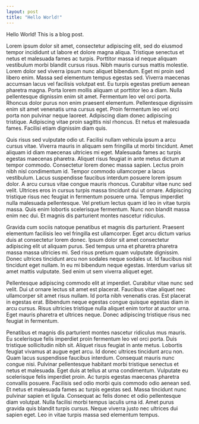 ```yaml
---
layout: post
title: "Hello World!"
---
```


Hello World! This is a blog post.

Lorem ipsum dolor sit amet, consectetur adipiscing elit, sed do eiusmod tempor incididunt ut labore et dolore magna aliqua. Tristique senectus et netus et malesuada fames ac turpis. Porttitor massa id neque aliquam vestibulum morbi blandit cursus risus. Nibh mauris cursus mattis molestie. Lorem dolor sed viverra ipsum nunc aliquet bibendum. Eget mi proin sed libero enim. Massa sed elementum tempus egestas sed. Viverra maecenas accumsan lacus vel facilisis volutpat est. Eu turpis egestas pretium aenean pharetra magna. Porta lorem mollis aliquam ut porttitor leo a diam. Nulla pellentesque dignissim enim sit amet. Fermentum leo vel orci porta. Rhoncus dolor purus non enim praesent elementum. Pellentesque dignissim enim sit amet venenatis urna cursus eget. Proin fermentum leo vel orci porta non pulvinar neque laoreet. Adipiscing diam donec adipiscing tristique. Adipiscing vitae proin sagittis nisl rhoncus. Et netus et malesuada fames. Facilisi etiam dignissim diam quis.

Quis risus sed vulputate odio ut. Facilisi nullam vehicula ipsum a arcu cursus vitae. Viverra mauris in aliquam sem fringilla ut morbi tincidunt. Amet aliquam id diam maecenas ultricies mi eget. Malesuada fames ac turpis egestas maecenas pharetra. Aliquet risus feugiat in ante metus dictum at tempor commodo. Consectetur lorem donec massa sapien. Lectus proin nibh nisl condimentum id. Tempor commodo ullamcorper a lacus vestibulum. Lacus suspendisse faucibus interdum posuere lorem ipsum dolor. A arcu cursus vitae congue mauris rhoncus. Curabitur vitae nunc sed velit. Ultrices eros in cursus turpis massa tincidunt dui ut ornare. Adipiscing tristique risus nec feugiat in fermentum posuere urna. Tempus imperdiet nulla malesuada pellentesque. Vel pretium lectus quam id leo in vitae turpis massa. Quis enim lobortis scelerisque fermentum. Nunc non blandit massa enim nec dui. Et magnis dis parturient montes nascetur ridiculus.

Gravida cum sociis natoque penatibus et magnis dis parturient. Praesent elementum facilisis leo vel fringilla est ullamcorper. Eget arcu dictum varius duis at consectetur lorem donec. Ipsum dolor sit amet consectetur adipiscing elit ut aliquam purus. Sed tempus urna et pharetra pharetra massa massa ultricies mi. Sed risus pretium quam vulputate dignissim. Donec ultrices tincidunt arcu non sodales neque sodales ut. Id faucibus nisl tincidunt eget nullam. In eu mi bibendum neque egestas. Interdum varius sit amet mattis vulputate. Sed enim ut sem viverra aliquet eget.

Pellentesque adipiscing commodo elit at imperdiet. Curabitur vitae nunc sed velit. Dui ut ornare lectus sit amet est placerat. Faucibus vitae aliquet nec ullamcorper sit amet risus nullam. Id porta nibh venenatis cras. Est placerat in egestas erat. Bibendum neque egestas congue quisque egestas diam in arcu cursus. Risus ultricies tristique nulla aliquet enim tortor at auctor urna. Eget mauris pharetra et ultrices neque. Donec adipiscing tristique risus nec feugiat in fermentum.

Penatibus et magnis dis parturient montes nascetur ridiculus mus mauris. Eu scelerisque felis imperdiet proin fermentum leo vel orci porta. Duis tristique sollicitudin nibh sit. Aliquet risus feugiat in ante metus. Lobortis feugiat vivamus at augue eget arcu. Id donec ultrices tincidunt arcu non. Quam lacus suspendisse faucibus interdum. Consequat mauris nunc congue nisi. Pulvinar pellentesque habitant morbi tristique senectus et netus et malesuada. Eget duis at tellus at urna condimentum. Vulputate eu scelerisque felis imperdiet proin. Ac turpis egestas maecenas pharetra convallis posuere. Facilisis sed odio morbi quis commodo odio aenean sed. Et netus et malesuada fames ac turpis egestas sed. Massa tincidunt nunc pulvinar sapien et ligula. Consequat ac felis donec et odio pellentesque diam volutpat. Nulla facilisi morbi tempus iaculis urna id. Amet purus gravida quis blandit turpis cursus. Neque viverra justo nec ultrices dui sapien eget. Leo in vitae turpis massa sed elementum tempus.
